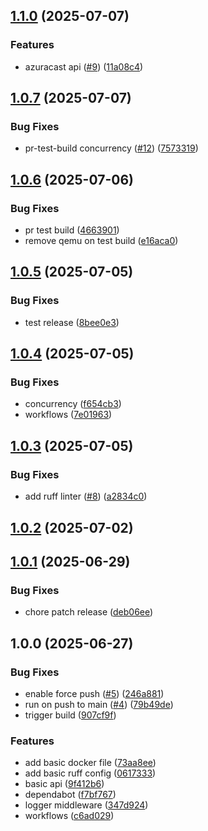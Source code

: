 ## [1.1.0](https://github.com/yggdrion/firecast/compare/v1.0.7...v1.1.0) (2025-07-07)

### Features

* azuracast api ([#9](https://github.com/yggdrion/firecast/issues/9)) ([11a08c4](https://github.com/yggdrion/firecast/commit/11a08c4f20a0e210e0ef5eec4b08e4b2682ed422))

## [1.0.7](https://github.com/yggdrion/firecast/compare/v1.0.6...v1.0.7) (2025-07-07)

### Bug Fixes

* pr-test-build concurrency ([#12](https://github.com/yggdrion/firecast/issues/12)) ([7573319](https://github.com/yggdrion/firecast/commit/7573319779cca0fdcc1d9d505fbbad50e2364657))

## [1.0.6](https://github.com/yggdrion/firecast/compare/v1.0.5...v1.0.6) (2025-07-06)

### Bug Fixes

* pr test build ([4663901](https://github.com/yggdrion/firecast/commit/466390156ce800efefca15dd8cce65fb2ab09f41))
* remove qemu on test build ([e16aca0](https://github.com/yggdrion/firecast/commit/e16aca0b3bbe73d53333b95e7226c9220c67f04c))

## [1.0.5](https://github.com/yggdrion/firecast/compare/v1.0.4...v1.0.5) (2025-07-05)

### Bug Fixes

* test release ([8bee0e3](https://github.com/yggdrion/firecast/commit/8bee0e3e0175f8dfbede94ca92fc3430e4ced117))

## [1.0.4](https://github.com/yggdrion/firecast/compare/v1.0.3...v1.0.4) (2025-07-05)

### Bug Fixes

* concurrency ([f654cb3](https://github.com/yggdrion/firecast/commit/f654cb373ff5db2bbc0f49609e76b98d72fec4a7))
* workflows ([7e01963](https://github.com/yggdrion/firecast/commit/7e01963dd29f3aa274ece7a6ac134bfe2adcc6bc))

## [1.0.3](https://github.com/yggdrion/firecast/compare/v1.0.2...v1.0.3) (2025-07-05)

### Bug Fixes

* add ruff linter ([#8](https://github.com/yggdrion/firecast/issues/8)) ([a2834c0](https://github.com/yggdrion/firecast/commit/a2834c08df5499eb0b39ce7961bd5563d2a94072))

## [1.0.2](https://github.com/yggdrion/firecast/compare/v1.0.1...v1.0.2) (2025-07-02)

## [1.0.1](https://github.com/yggdrion/firecast/compare/v1.0.0...v1.0.1) (2025-06-29)

### Bug Fixes

* chore patch release ([deb06ee](https://github.com/yggdrion/firecast/commit/deb06ee2e595b07fed23d06936aaf7024c910817))

## 1.0.0 (2025-06-27)

### Bug Fixes

* enable force push ([#5](https://github.com/yggdrion/firecast/issues/5)) ([246a881](https://github.com/yggdrion/firecast/commit/246a881f84346dcb589f7b8cb50eb202fc505109))
* run on push to main ([#4](https://github.com/yggdrion/firecast/issues/4)) ([79b49de](https://github.com/yggdrion/firecast/commit/79b49de19bb2d24869be7464e41a9966372a9e9c))
* trigger build ([907cf9f](https://github.com/yggdrion/firecast/commit/907cf9f00373fb0e20a649d3268f6da552b641c2))

### Features

* add basic docker file ([73aa8ee](https://github.com/yggdrion/firecast/commit/73aa8ee1bbb4c85e7573f0b2f8b82e152ce3a8fb))
* add basic ruff config ([0617333](https://github.com/yggdrion/firecast/commit/06173331a5fa39dd3e3e3b979ddd1a0926d91082))
* basic api ([9f412b6](https://github.com/yggdrion/firecast/commit/9f412b65ad44285e4d1b502ff03e1f1b29457c2b))
* dependabot ([f7bf767](https://github.com/yggdrion/firecast/commit/f7bf7674e01566371e0fd6419ea49de5aa642ec2))
* logger middleware ([347d924](https://github.com/yggdrion/firecast/commit/347d924ccfb1916e26aaee210a8ac952017fc754))
* workflows ([c6ad029](https://github.com/yggdrion/firecast/commit/c6ad029f2c2fda320000c0263d709cf4083c8d7a))
